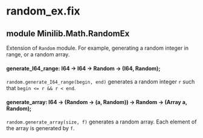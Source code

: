 # random_ex.fix

## module Minilib.Math.RandomEx

Extension of `Random` module. For example, generating a random integer in range, or a random array.

#### generate_I64_range: I64 -> I64 -> Random -> (I64, Random);

`random.generate_I64_range(begin, end)` generates a random integer `r`
such that `begin <= r && r < end`.

#### generate_array: I64 -> (Random -> (a, Random)) -> Random -> (Array a, Random);

`random.generate_array(size, f)` generates a random array.
Each element of the array is generated by `f`.

